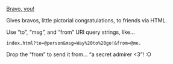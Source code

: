 [Bravo, you!](https://dl.dropboxusercontent.com/u/379970/bravo.png)

Gives bravos, little pictorial congratulations, to friends via HTML.

Use “to”, “msg”, and “from” URI query strings, like… 

`index.html?to=@person&msg=Way%20to%20go!&from=@me.`

Drop the “from” to send it from… “a secret admirer <3”! :O
